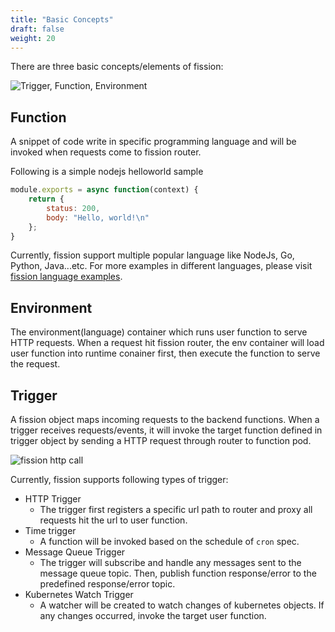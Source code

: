 ```yaml
---
title: "Basic Concepts"
draft: false
weight: 20
---
```


There are three basic concepts/elements of fission:

![Trigger, Function, Environment](../images/trigger-function-environment.svg)

## Function

A snippet of code write in specific programming language and will be invoked when requests come to fission router.

Following is a simple nodejs helloworld sample

```js
module.exports = async function(context) {
    return {
        status: 200,
        body: "Hello, world!\n"
    };
}
```

Currently, fission support multiple popular language like NodeJs, Go, Python, Java...etc. For more examples in different languages, please visit [fission language examples](https://github.com/fission/fission/tree/master/examples).

## Environment

The environment(language) container which runs user function to serve HTTP requests. When a request hit fission router, the env container will load user function into runtime conainer first, then execute the function to serve the request. 

## Trigger

A fission object maps incoming requests to the backend functions. When a trigger receives requests/events, 
it will invoke the target function defined in trigger object by sending a HTTP request through router to function pod. 

![fission http call](../images/fission-http-call.svg)

Currently, fission supports following types of trigger:

* HTTP Trigger
    * The trigger first registers a specific url path to router and proxy all requests hit the url to user function.
* Time trigger
    * A function will be invoked based on the schedule of `cron` spec.
* Message Queue Trigger
    * The trigger will subscribe and handle any messages sent to the message queue topic. Then, publish function response/error to the predefined response/error topic.
* Kubernetes Watch Trigger
    * A watcher will be created to watch changes of kubernetes objects. If any changes occurred, invoke the target user function.
